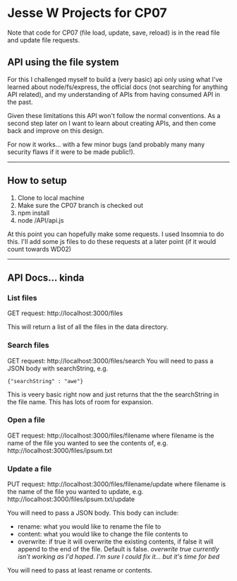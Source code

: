 # Jesse W Projects for CP07

Note that code for CP07 (file load, update, save, reload) is in the read file and update file requests.

## API using the file system

For this I challenged myself to build a (very basic) api only using what I've learned about node/fs/express, the official docs (not searching for anything API related), and my understanding of APIs from having consumed API in the past.

Given these limitations this API won't follow the normal conventions. As a second step later on I want to learn about creating APIs, and then come back and improve on this design.

For now it works... with a few minor bugs (and probably many many security flaws if it were to be made public!).

---

## How to setup

1. Clone to local machine
2. Make sure the CP07 branch is checked out
3. npm install
4. node /API/api.js

At this point you can hopefully make some requests. I used Insomnia to do this. I'll add some js files to do these requests at a later point (if it would count towards WD02)

---

## API Docs... kinda

### List files

GET request: http://localhost:3000/files

This will return a list of all the files in the data directory.

### Search files

GET request: http://localhost:3000/files/search
You will need to pass a JSON body with searchString, e.g.

```
{"searchString" : "awe"}
```

This is veery basic right now and just returns that the the searchString in the file name. This has lots of room for expansion.

### Open a file

GET request: http://localhost:3000/files/filename where filename is the name of the file you wanted to see the contents of, e.g. http://localhost:3000/files/ipsum.txt

### Update a file

PUT request: http://localhost:3000/files/filename/update where filename is the name of the file you wanted to update, e.g. http://localhost:3000/files/ipsum.txt/update

You will need to pass a JSON body. This body can include:

- rename: what you would like to rename the file to
- content: what you would like to change the file contents to
- overwrite: if true it will overwrite the existing contents, if false it will append to the end of the file. Default is false. _overwrite true currently isn't working as I'd hoped. I'm sure I could fix it... but it's time for bed_

You will need to pass at least rename or contents.

